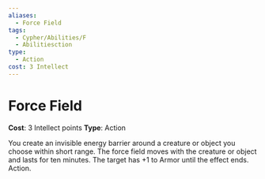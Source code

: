```yaml
---
aliases:
  - Force Field
tags:
  - Cypher/Abilities/F
  - Abilitiesction
type:
  - Action
cost: 3 Intellect
---
```


# Force Field

**Cost**: 3 Intellect points
**Type**: Action

You create an invisible energy barrier around a creature or object you choose within short range. The force field moves with the creature or object and lasts for ten minutes. The target has +1 to Armor until the effect ends. Action.
